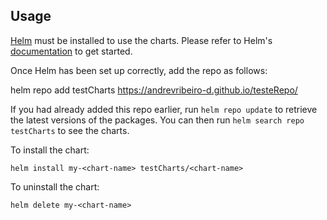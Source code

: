 ## Usage

[Helm](https://helm.sh) must be installed to use the charts.  Please refer to
Helm's [documentation](https://helm.sh/docs) to get started.

Once Helm has been set up correctly, add the repo as follows:

  helm repo add testCharts https://andrevribeiro-d.github.io/testeRepo/

If you had already added this repo earlier, run `helm repo update` to retrieve
the latest versions of the packages.  You can then run `helm search repo
testCharts` to see the charts.

To install the <chart-name> chart:

    helm install my-<chart-name> testCharts/<chart-name>

To uninstall the chart:

    helm delete my-<chart-name>
